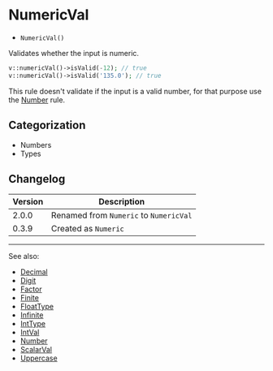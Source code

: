 # NumericVal

- `NumericVal()`

Validates whether the input is numeric.

```php
v::numericVal()->isValid(-12); // true
v::numericVal()->isValid('135.0'); // true
```

This rule doesn't validate if the input is a valid number, for that
purpose use the [Number](Number.md) rule.

## Categorization

- Numbers
- Types

## Changelog

Version | Description
--------|-------------
  2.0.0 | Renamed from `Numeric` to `NumericVal`
  0.3.9 | Created as `Numeric`

***
See also:

- [Decimal](Decimal.md)
- [Digit](Digit.md)
- [Factor](Factor.md)
- [Finite](Finite.md)
- [FloatType](FloatType.md)
- [Infinite](Infinite.md)
- [IntType](IntType.md)
- [IntVal](IntVal.md)
- [Number](Number.md)
- [ScalarVal](ScalarVal.md)
- [Uppercase](Uppercase.md)

